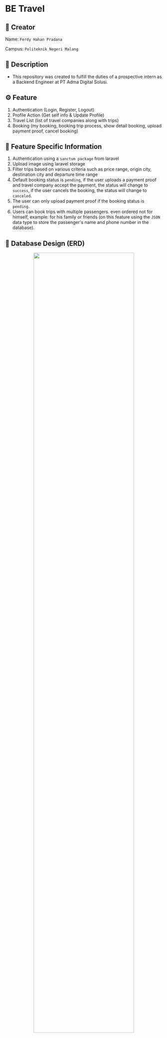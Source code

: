 # BE Travel

## 👨 Creator
Name: ``` Ferdy Hahan Pradana ```

Campus: ``` Politeknik Negeri Malang ```

## 📌 Description
- This repository was created to fulfill the duties of a prospective intern as a Backend Engineer at PT Adma Digital Solusi.

## ⚙️ Feature 
1.  Authentication (Login, Register, Logout)
2.  Profile Action (Get self info & Update Profile)
3.  Travel List (list of travel companies along with trips)
4.  Booking (my booking, booking trip process, show detail booking, upload payment proof, cancel booking)

## 📎 Feature Specific Information
1.  Authentication using a ```sanctum package``` from laravel
2.  Upload image using laravel storage
3.  Filter trips based on various criteria such as price range, origin city, destination city and departure time range
4. Default booking status is ``` pending ```, if the user uploads a payment proof and travel company accept the payment, the status will change to ``` success ```, if the user cancels the booking, the status will change to ``` canceled ```.
5. The user can only upload payment proof if the booking status is ``` pending ```.
6. Users can book trips with multiple passengers. even ordered not for himself, example: for his family or friends (on this feature using the ``` JSON ``` data type to store the passenger's name and phone number in the database).

## 📃 Database Design (ERD)
<p align="center">
  <img src="https://github.com/ferdyhape/BE_Travel/assets/75787853/10200417-ecf8-492d-a6f4-e5f5f76cae4d" width="80%" height="80%">
</p>

## 🔑 API Information
Noted: because here I use the default localhost link from Laravel ``` (http://127.0.0.1:8000) ```, so you can **change the link to be your localhost link**
  <table style="width: 100%; margin:0 10px; text-align: left;">
    <tr>
      <th>*</th>
      <th>API</th>
      <th>Method</th>
      <th>Request</th>
      <th>Information</th>
    </tr>
    <tr>
      <td>1</td>
      <td>http://127.0.0.1:8000/api/login</td>
      <td>POST</td>
      <td>email, password</td>
      <td>User login endpoint. Send user's email and password to authenticate and receive a token for access.</td>
    </tr>
    <tr>
      <td>2</td>
      <td>http://127.0.0.1:8000/api/register</td>
      <td>POST</td>
      <td>name, email, password, password_confirmation, phone_number, avatar(optional)</td>
      <td>User registration endpoint. Register a new user by providing name, email, password, password confirmation, avatar (optional), and phone number.</td>
    </tr>
    <tr>
      <td>3</td>
      <td>http://127.0.0.1:8000/api/update-profile</td>
      <td>POST</td>
      <td>name, email, phone_number, avatar(optional)</td>
      <td>Update user profile data.</td>
    </tr>
    <tr>
      <td>4</td>
      <td>http://127.0.0.1:8000/api/me</td>
      <td>GET</td>
      <td>-</td>
      <td>Get user data.</td>
    </tr>
    <tr>
      <td>5</td>
      <td>http://127.0.0.1:8000/api/logout</td>
      <td>GET</td>
      <td>-</td>
      <td>Logout user.</td>
    </tr>
    <tr>
      <td>6</td>
      <td>http://127.0.0.1:8000/api/travels</td>
      <td>GET</td>
      <td>-</td>
      <td>Show list of trips with travel company data.</td>
    </tr>
    <tr>
      <td>7</td>
      <td>http://127.0.0.1:8000/api/travels/filter/</td>
      <td>POST</td>
      <td>min_price, max_price, departure_city, destination_city, min_departure_time, max_departure_time (All requests are optional)</td>
      <td>Filter trips based on various criteria such as price range, departure city, destination city, and departure time.</td>
    </tr>
    <tr>
      <td>8</td>
      <td>http://127.0.0.1:8000/api/travels-company</td>
      <td>GET</td>
      <td>-</td>
      <td>Show list of travel company data.</td>
    </tr>
    <tr>
      <td>9</td>
      <td>http://127.0.0.1:8000/api/my-booking</td>
      <td>GET</td>
      <td>-</td>
      <td>Show user's booking list.</td>
    </tr>
    <tr>
      <td>10</td>
      <td>http://127.0.0.1:8000/api/booking</td>
      <td>POST</td>
      <td>travel_trip_id, passengers[name][*], passengers[phone_number][*], payment_proof(optional)</td>
      <td>Create a new booking for a travel trip. Provide the travel trip ID, passenger names and phone numbers, and an optional payment proof if available.</td>
    </tr>
    <tr>
      <td>11</td>
      <td>http://127.0.0.1:8000/api/booking/{id}</td>
      <td>GET</td>
      <td>-</td>
      <td>Show details of a booking by ID.</td>
    </tr>
    <tr>
      <td>12</td>
      <td>http://127.0.0.1:8000/api/booking/{id}/payment-proof</td>
      <td>POST</td>
      <td>payment_proof</td>
      <td>Upload payment proof for a booking identified by its ID.</td>
    </tr>
    <tr>
      <td>13</td>
      <td>http://127.0.0.1:8000/api/booking/{id}/cancel</td>
      <td>POST</td>
      <td>-</td>
      <td>Cancel a booking identified by its ID.</td>
    </tr>
  </table>


### 🔗 About Creator
[![portfolio](https://img.shields.io/badge/my_portfolio-000?style=for-the-badge&logo=ko-fi&logoColor=white)](https://www.ferdyhape.site/)
[![linkedin](https://img.shields.io/badge/linkedin-0A66C2?style=for-the-badge&logo=linkedin&logoColor=white)](https://www.linkedin.com/in/ferdy-hahan-pradana)
[![instagram](https://img.shields.io/badge/instagram-833AB4?style=for-the-badge&logo=instagram&logoColor=white)](https://instagram.com/ferdyhape)
[![github](https://img.shields.io/badge/github-333?style=for-the-badge&logo=github&logoColor=white)](https://github.com/ferdyhape)
